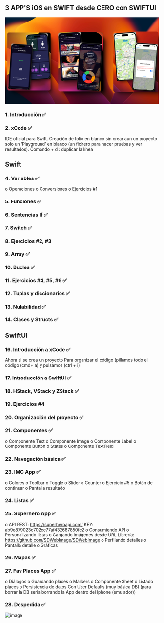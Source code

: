 ## 3 APP'S iOS en SWIFT desde CERO con SWIFTUI

![image](./app-ios.png)

### 1.	Introducción ✅
### 2.	xCode ✅
IDE oficial para Swift.
Creación de folio en blanco sin crear aun un proyecto solo un ‘Playground’ en blanco (un fichero para hacer pruebas y ver resultados).
Comando + d : duplicar la línea

## Swift

### 4.	Variables ✅
o	Operaciones
o	Conversiones
o	Ejercicios #1
### 5.	Funciones ✅
### 6.	Sentencias If ✅
### 7.	Switch ✅
### 8.	Ejercicios #2, #3
### 9.	Array ✅
### 10.	Bucles ✅
### 11.	Ejercicios #4, #5, #6 ✅
### 12.	Tuplas y diccionarios ✅
### 13.	Nulabilidad ✅
### 14.	Clases y Structs ✅
    
## SwiftUI

### 16.	Introducción a xCode ✅
Ahora si se crea un proyecto
Para organizar el código (pillamos todo el código (cmd+ a) y pulsamos (ctrl + i)
### 17.	Introducción a SwiftUI ✅
### 18.	HStack, VStack y ZStack ✅
### 19.	Ejercicios #4
### 20.	Organización del proyecto ✅
### 21.	Componentes ✅
o	Componente Text
o	Componente Image
o	Componente Label
o	Componente Button
o	States
o	Componente TextField
### 22.	Navegación básica ✅
### 23.	IMC App ✅
o	Colores 
o	Toolbar 
o	Toggle
o	Slider
o	Counter
o	Ejercicio #5
o	Botón de continuar
o	Pantalla resultado
### 24.	Listas  ✅ 
### 25.	Superhero App  ✅
o	API REST: https://superheroapi.com/
KEY: ab9e879023c702cc77af432687850fc2
o	Consumiendo API
o	Personalizando listas
o	Cargando imágenes desde URL
Librería: https://github.com/SDWebImage/SDWebImage
o	Perfilando detalles
o	Pantalla detalle
o	Gráficas
### 26.	Mapas ✅
### 27.	Fav Places App ✅
o	Diálogos
o	Guardando places
o	Markers
o	Componente Sheet
o	Listado places
o	Persistencia de datos
Con User Defaults (muy básica DB) (para borrar la DB seria borrando la App dentro del Iphone (emulador))
### 28.	Despedida ✅

![image](https://github.com/user-attachments/assets/60c7fea3-7886-42d8-9c18-0fd47758795c)
